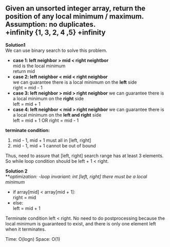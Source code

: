 ## Given an unsorted integer array, return the position of any local minimum / maximum.<br> Assumption: no duplicates. <br> +infinity {**1**, 3, **2**, 4 ,5} +infinity
**Solution1**<br>
We can use binary search to solve this problem.<br>

* **case 1: left neighbor > mid < right neightbor** <br>
    mid is the local minimum<br>return mid
* **case 2: left neighbor < mid < right neighbor** <br>
    we can guarantee there is a local minimum on the **left** side<br>right = mid - 1
* **case 3: left neighbor > mid > right neighbor**
    we can guarantee there is a local minimum on the **right** side<br>left = mid + 1
* **case 4: left neighbor < mid > right neighbor**
    we can guarantee there is a local minimum on the **left and right** side<br>left = mid + 1 OR right = mid - 1<br>

**terminate condition:**<br>
1. mid - 1, mid + 1 must all in [left, right]
2. mid - 1, mid + 1 cannot be out of bound

Thus, need to assure that [left, right] search range has at least 3 elements. So while loop condition should be left + 1 < right.

**Solution 2**<br>
***optimization: -loop invariant: int [left, right] there must be a local minimum*
* if array[mid] < array[mid + 1]:<br>right = mid
* else:<br>left = mid + 1

Terminate condition left < right. No need to do postprocessing because the local minimum is guaranteed to exist, and there is only one element left when it terminates.

Time: O(logn)
Space: O(1)